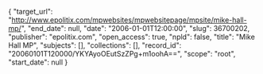 {
  "target_url": "http://www.epolitix.com/mpwebsites/mpwebsitepage/mpsite/mike-hall-mp/", 
  "end_date": null, 
  "date": "2006-01-01T12:00:00", 
  "slug": 36700202, 
  "publisher": "epolitix.com", 
  "open_access": true, 
  "npld": false, 
  "title": "Mike Hall MP", 
  "subjects": [], 
  "collections": [], 
  "record_id": "20060101T120000/YKYAyoOEutSzZPg+m1oohA==", 
  "scope": "root", 
  "start_date": null
}


